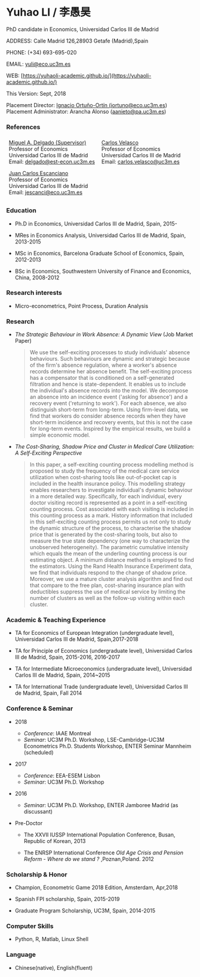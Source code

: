 
# Yuhao LI / 李愚昊
PhD candidate in Economics, Universidad Carlos III de Madrid

ADDRESS: Calle Madrid 126,28903 Getafe (Madrid),Spain

PHONE: (+34) 693-695-020

EMAIL: [yuli@eco.uc3m.es](mailto:yuli@eco.uc3m.es)

WEB: [https://yuhaoli-academic.github.io/](https://yuhaoli-academic.github.io/)

This Version: Sept, 2018

Placement Director: <a href="http://economics.uc3m.es/personal/ignacio-ortuno-ortin/"> Ignacio Ortuño-Ortín (<a href="mailto:iortuno@eco.uc3m.es">iortuno@eco.uc3m.es</a>) </a> <br/>
Placement Administrator: Arancha Alonso (<a href="aanieto@pa.uc3m.es">aanieto@pa.uc3m.es</a>)
 

### References

<style>
.ref {
    list-style-type: none;
    text-align: left;
    margin: 0;
    padding: 0;
    
}

.ref li {
    display: inline-block;
    text-align: left;
    padding: 7px;
}

</style>

<ul class="ref">
  <li> <a href="http://economics.uc3m.es/personal/miguel-angel-delgado/">Miguel A. Delgado (Supervisor)</a> <br/> Professor of Economics <br/> Universidad Carlos III de Madrid <br/> Email: <a href="mailto:delgado@est-econ.uc3m.es">delgado@est-econ.uc3m.es</a> </li>
  <li><a href="http://economics.uc3m.es/personal/carlos-velasco/">Carlos Velasco</a> <br/> Professor of Economics <br/> Universidad Carlos III de Madrid <br/> Email: <a href="mailto:carlos.velasco@uc3m.es">carlos.velasco@uc3m.es</a> </li> 
  <li><a href="http://economics.uc3m.es/personal/juan-carlos-escanciano/">Juan Carlos Escanciano</a> <br/> Professor of Economics <br/> Universidad Carlos III de Madrid <br/> Email: <a href="mailto:jescanci@eco.uc3m.es">jescanci@eco.uc3m.es</a></li> 
</ul>


### Education

* Ph.D in Economics, Universidad Carlos III de Madrid, Spain, 2015-

* MRes in Economics Analysis, Universidad Carlos III de Madrid, Spain, 2013-2015

* MSc in Economics, Barcelona Graduate School of Economics, Spain, 2012-2013

* BSc in Economics, Southwestern University of Finance and Economics, China, 2008-2012

### Research interests

* Micro-econometrics, Point Process, Duration Analysis

### Research

* _The Strategic Behaviour in Work Absence: A Dynamic View_ (Job Market Paper)
  > We use the self-exciting processes to study individuals' absence behaviours. Such behaviours are dynamic and strategic because of the firm's absence regulation, where a worker's absence records determine her absence benefit. The self-exciting process has a compensator that is conditioned on a self-generated filtration and hence is state-dependent. It enables us to include the individual's absence records into the model. We decompose an absence into an incidence event ('asking for absence') and a recovery event ('returning to work'). For each absence, we also distinguish short-term from long-term. Using firm-level data, we find that workers do consider absence records when they have short-term incidence and recovery events, but this is not the case for long-term events. Inspired by the empirical results, we build a simple economic model. 

* _The Cost-Sharing, Shadow Price and Cluster in Medical Care Utilization: A Self-Exciting Perspective_
	> In this paper, a self-exciting counting process modelling method is proposed to study the frequency of the medical care service utilization when cost-sharing tools like out-of-pocket cap is included in the health insurance policy. This modelling strategy enables researchers to investigate individual's dynamic behaviour in a more detailed way. Specifically, for each individual, every doctor visiting record is represented as a point in a self-exciting counting process. Cost associated with each visiting is included in this counting process as a mark. History information that included in this self-exciting counting process permits us not only to study the dynamic structure of the process, to characterise the shadow price that is generated by the cost-sharing tools, but also to measure the true state dependency (one way to characterize the unobserved heterogeneity). The parametric cumulative intensity which equals the mean of the underling counting process is our estimating object. A minimum distance method is employed to find the estimators. Using the Rand Health Insurance Experiment data, we find that individuals respond to the change of shadow price. Moreover, we use a mature cluster analysis algorithm and find out that compare to the free plan, cost-sharing insurance plan with deductibles suppress the use of medical service by limiting the number of clusters as well as the follow-up visiting within each cluster. 




### Academic & Teaching Experience

* TA for Economics of European Integration (undergraduate level), Universidad Carlos III de Madrid, Spain,2017-2018

* TA for Principle of Economics (undergraduate level), Universidad Carlos III de Madrid, Spain, 2015-2016, 2016-2017

* TA for Intermediate Microeconomics (undergraduate level), Universidad Carlos III de Madrid, Spain, 2014~2015

* TA for International Trade (undergraduate level), Universidad Carlos III de Madrid, Spain, Fall 2014

### Conference & Seminar
* 2018
  - *Conference*: IAAE Montreal
  - *Seminar*: UC3M Ph.D. Workshop, LSE-Cambridge-UC3M Econometrics Ph.D. Students Workshop, ENTER Seminar Mannheim (scheduled)


* 2017
  - *Conference*: EEA-ESEM Lisbon
  - *Seminar*: UC3M Ph.D. Workshop

* 2016
  - *Seminar*: UC3M Ph.D. Workshop, ENTER Jamboree Madrid (as discussant)
  

* Pre-Doctor
  - The XXVII IUSSP International Population Conference, Busan, Republic of Korean, 2013

  - The ENRSP International Conference *Old Age Crisis and Pension Reform - Where do we stand ?* ,Poznan,Poland. 2012

### Scholarship & Honor 
* Champion, Econometric Game 2018 Edition, Amsterdam, Apr,2018

* Spanish FPI scholarship, Spain, 2015-2019

* Graduate Program Scholarship, UC3M, Spain, 2014-2015

### Computer Skills

* Python, R, Matlab, Linux Shell

### Language

* Chinese(native), English(fluent)
